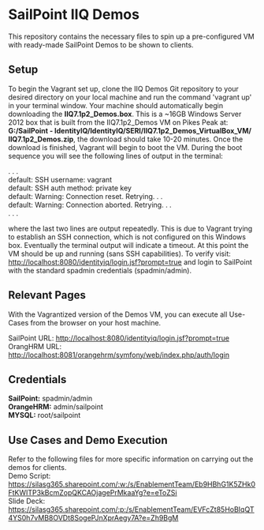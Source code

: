 # SailPoint IIQ Demos

This repository contains the necessary files to spin up a pre-configured VM with ready-made SailPoint Demos to be shown to clients.

## Setup
To begin the Vagrant set up, clone the IIQ Demos Git repository to your desired directory on your local machine and run the ​​command 'vagrant up' in your terminal window. Your machine should automatically begin downloading the <b>IIQ7.1p2_Demos.box</b>. 
This is a ~16GB Windows Server 2012 box that is built from the IIQ7.1p2_Demos VM on Pikes Peak at: <b>G:/SailPoint - IdentityIQ/IdentityIQ/SERI/IIQ7.1p2_Demos_VirtualBox_VM/​​IIQ7.1p2_Demos.zip</b>, the download should take 10-20 minutes. Once the download is finished, Vagrant will begin to boot the VM.​ During the boot sequence you will see the following lines of output in the terminal:

  . . . <br>
  default: SSH username: vagrant <br>
  default: SSH auth method: private key <br>
  default: Warning: Connection reset. Retrying. . . <br>
  default: Warning: Connection aborted. Retrying. . . <br>
  . . .

where the last two lines are output repeatedly. This is due to Vagrant trying to establish an SSH connection, which is not configured on this Windows box. Eventually the terminal output will indicate a timeout. 
At this point the VM should be up and running (sans SSH capabilities). To verify visit: <u>http://localhost:8080/identityiq/login.jsf?prompt=true</u> and login to SailPoint with the standard spadmin credentials (spadmin/admin).

## Relevant Pages
With the Vagrantized version of the Demos VM, you can execute all Use-Cases from the browser on your host machine.

SailPoint URL: <u>http://localhost:8080/identityiq/login.jsf?prompt=true</u> <br>
OrangHRM URL: <u>http://localhost:8081/orangehrm/symfony/web/index.php/auth/login</u>

## Credentials
<b>SailPoint:</b> spadmin/admin <br>
<b>OrangeHRM:</b> admin/sailpoint <br>
<b>MYSQL:</b> 	   root/sailpoint <br>

## Use Cases and Demo Execution
Refer to the following files for more specific information on carrying out the demos for clients.
<br>
Demo Script: <u>https://silasg365.sharepoint.com/:w:/s/EnablementTeam/Eb9HBhG1K5ZHk0FtKWITP3kBcmZopQKCAOjagePrMkaaYg?e=eToZSi</u> <br>
Slide Deck: <u>https://silasg365.sharepoint.com/:p:/s/EnablementTeam/EVFcZt85HoBIqQT4YS0h7vMB8OVDt8SogePJnXprAegy7A?e=Zh9BgM</u> 